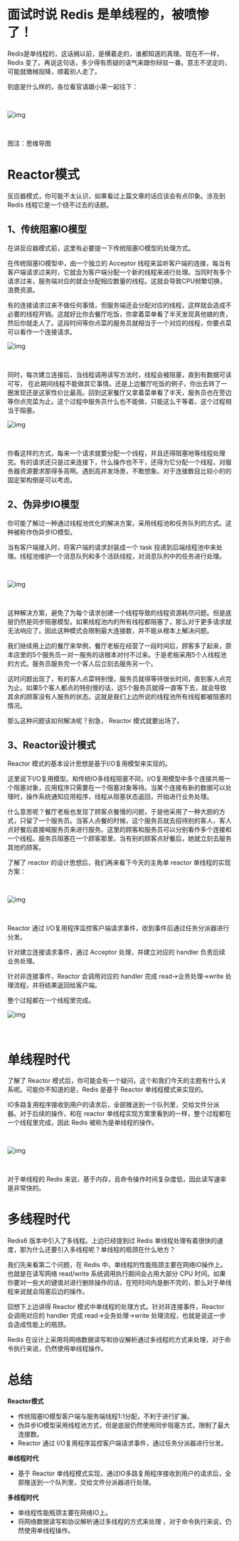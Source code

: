 # 面试时说 Redis 是单线程的，被喷惨了！



Redis是单线程的，这话搁以前，是横着走的，谁都知道的真理。现在不一样，Redis 变了。再说这句话，多少得有质疑的语气来跟你辩驳一番。意志不坚定的，可能就缴械投降，顺着别人走了。

到底是什么样的，各位看官请跟小莱一起往下：

﻿

![img](https://static001.geekbang.org/infoq/19/1954db08df3b2338f91dd7a67c91eeae.png)

﻿

图注：思维导图

# Reactor模式 

反应器模式，你可能不太认识，如果看过上篇文章的话应该会有点印象。涉及到 Redis 线程它是一个绕不过去的话题。

## 1、传统阻塞IO模型 

在讲反应器模式前，这里有必要提一下传统阻塞IO模型的处理方式。

在传统阻塞IO模型中，由一个独立的 Acceptor 线程来监听客户端的连接，每当有客户端请求过来时，它就会为客户端分配一个新的线程来进行处理。当同时有多个请求过来，服务端对应的就会分配相应数量的线程。这就会导致CPU频繁切换，浪费资源。

有的连接请求过来不做任何事情，但服务端还会分配对应的线程，这样就会造成不必要的线程开销。这就好比你去餐厅吃饭，你拿着菜单看了半天发现真他娘的贵，然后你就走人了。这段时间等你点菜的服务员就相当于一个对应的线程，你要点菜可以看作一个连接请求。

 

![img](https://static001.geekbang.org/infoq/90/90d3e39efa882ee3319e10bf00865fd8.png)

﻿

同时，每次建立连接后，当线程调用读写方法时，线程会被阻塞，直到有数据可读可写， 在此期间线程不能做其它事情。还是上边餐厅吃饭的例子，你出去转了一圈发现还是这家性价比最高。回到这家餐厅又拿着菜单看了半天，服务员也在旁边等你点完菜为止。这个过程中服务员什么也不能做，只能这么干等着，这个过程相当于阻塞。

 

![img](https://static001.geekbang.org/infoq/90/9035146a0795fc0feecc28523a2f9768.png)

﻿

你看这样的方式，每来一个请求就要分配一个线程，并且还得阻塞地等线程处理完。有的请求还只是过来连接下，什么操作也不干，还得为它分配一个线程，对服务器资源要求那得多高啊。遇到高并发场景，不敢想象。对于连接数目比较小的的固定架构倒是可以考虑。

## 2、伪异步IO模型

你可能了解过一种通过线程池优化的解决方案，采用线程池和任务队列的方式。这种被称作伪异步IO模型。

当有客户端接入时，将客户端的请求封装成一个 task 投递到后端线程池中来处理。线程池维护一个消息队列和多个活跃线程，对消息队列中的任务进行处理。

﻿

![img](https://static001.geekbang.org/infoq/f3/f359d0bbf4894b6f3eab2782b38ba6a8.png)

﻿

这种解决方案，避免了为每个请求创建一个线程导致的线程资源耗尽问题。但是底层仍然是同步阻塞模型。如果线程池内的所有线程都阻塞了，那么对于更多请求就无法响应了。因此这种模式会限制最大连接数，并不能从根本上解决问题。

我们继续用上边的餐厅来举例，餐厅老板在经营了一段时间后，顾客多了起来，原本店里的5个服务员一对一服务的话根本对付不过来。于是老板采用5个人线程池的方式。服务员服务完一个客人后立刻去服务另一个。

这时问题出现了，有的客人点菜特别慢，服务员就得等待很长时间，直到客人点完为止。如果5个客人都点的特别慢的话，这5个服务员就得一直等下去，就会导致其余的顾客没有人服务的状态。这就是我们上边所说的线程池所有线程都被阻塞的情况。

那么这种问题该如何解决呢？别急， Reactor 模式就要出场了。

## 3、Reactor设计模式

Reactor 模式的基本设计思想是基于I/O复用模型来实现的。

 这里说下I/O复用模型。和传统IO多线程阻塞不同，I/O复用模型中多个连接共用一个阻塞对象，应用程序只需要在一个阻塞对象等待。当某个连接有新的数据可以处理时，操作系统通知应用程序，线程从阻塞状态返回，开始进行业务处理。

什么意思呢？餐厅老板也发现了顾客点餐慢的问题，于是他采用了一种大胆的方式，只留了一个服务员。当客人点餐的时候，这个服务员就去招待别的客人，客人点好餐后直接喊服务员来进行服务。这里的顾客和服务员可以分别看作多个连接和一个线程。服务员阻塞在一个顾客那里，当有别的顾客点好餐后，她就立刻去服务其他的顾客。

了解了 reactor 的设计思想后，我们再来看下今天的主角单 reactor 单线程的实现方案：

﻿

![img](https://static001.geekbang.org/infoq/87/87939e8c41147fa9ff513fa1d3ad1703.png)

﻿

Reactor 通过 I/O复用程序监控客户端请求事件，收到事件后通过任务分派器进行分发。

针对建立连接请求事件，通过 Acceptor 处理，并建立对应的 handler 负责后续业务处理。

针对非连接事件，Reactor 会调用对应的 handler 完成 read->业务处理->write 处理流程，并将结果返回给客户端。

整个过程都在一个线程里完成。

 

![img](https://static001.geekbang.org/infoq/2d/2da8791bedddc80a447a31e3353c889a.png)

﻿

# 单线程时代

了解了 Reactor 模式后，你可能会有一个疑问，这个和我们今天的主题有什么关系呢。可能你不知道的是，Redis 是基于 Reactor 单线程模式来实现的。

IO多路复用程序接收到用户的请求后，全部推送到一个队列里，交给文件分派器。对于后续的操作，和在 reactor 单线程实现方案里看到的一样，整个过程都在一个线程里完成，因此 Redis 被称为是单线程的操作。

﻿

![img](https://static001.geekbang.org/infoq/bf/bf49c50a8f175e074cf9cbed87c07677.png)

﻿

对于单线程的 Redis 来说，基于内存，且命令操作时间复杂度低，因此读写速率是非常快的。

# 多线程时代

Redis6 版本中引入了多线程。上边已经提到过 Redis 单线程处理有着很快的速度，那为什么还要引入多线程呢？单线程的瓶颈在什么地方？

我们先来看第二个问题，在 Redis 中，单线程的性能瓶颈主要在网络IO操作上。也就是在读写网络 read/write 系统调用执行期间会占用大部分 CPU 时间。如果你要对一些大的键值对进行删除操作的话，在短时间内是删不完的，那么对于单线程来说就会阻塞后边的操作。

回想下上边讲得 Reactor 模式中单线程的处理方式。针对非连接事件，Reactor 会调用对应的 handler 完成 read->业务处理->write 处理流程，也就是说这一步会造成性能上的瓶颈。

Redis 在设计上采用将网络数据读写和协议解析通过多线程的方式来处理，对于命令执行来说，仍然使用单线程操作。

# 总结

**Reactor模式**

- 传统阻塞IO模型客户端与服务端线程1:1分配，不利于进行扩展。
- 伪异步IO模型采用线程池方式，但是底层仍然使用同步阻塞方式，限制了最大连接数。
- Reactor 通过 I/O复用程序监控客户端请求事件，通过任务分派器进行分发。

**单线程时代**

- 基于 Reactor 单线程模式实现，通过IO多路复用程序接收到用户的请求后，全部推送到一个队列里，交给文件分派器进行处理。

**多线程时代**

- 单线程性能瓶颈主要在网络IO上。
- 将网络数据读写和协议解析通过多线程的方式来处理 ，对于命令执行来说，仍然使用单线程操作。